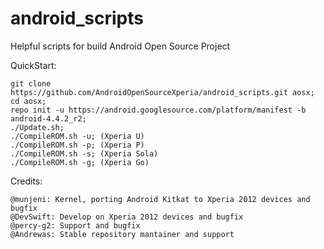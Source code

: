 android_scripts
===============

Helpful scripts for build Android Open Source Project

QuickStart:

    git clone https://github.com/AndroidOpenSourceXperia/android_scripts.git aosx;
    cd aosx;
    repo init -u https://android.googlesource.com/platform/manifest -b android-4.4.2_r2;
    ./Update.sh;
    ./CompileROM.sh -u; (Xperia U)
    ./CompileROM.sh -p; (Xperia P)   
    ./CompileROM.sh -s; (Xperia Sola)
    ./CompileROM.sh -g; (Xperia Go) 
    
Credits:
    
    @munjeni: Kernel, porting Android Kitkat to Xperia 2012 devices and bugfix
    @DevSwift: Develop on Xperia 2012 devices and bugfix
    @percy-g2: Support and bugfix
    @Andrewas: Stable repository mantainer and support
